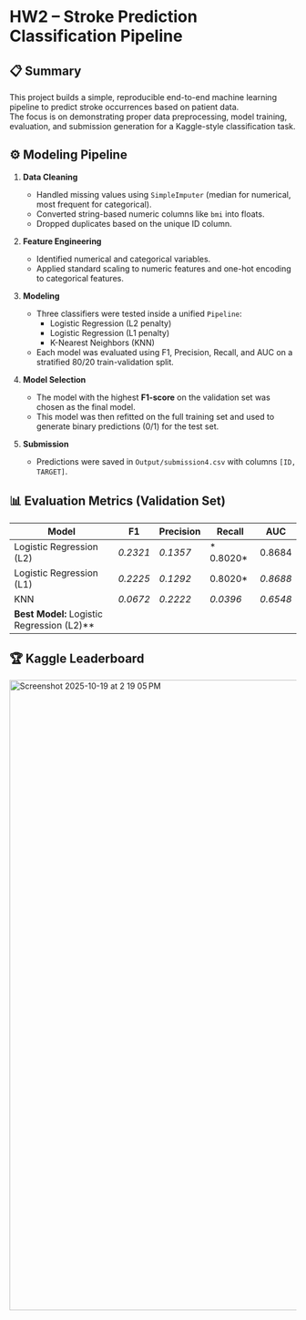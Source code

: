 # HW2 – Stroke Prediction Classification Pipeline

## 📋 Summary
This project builds a simple, reproducible end-to-end machine learning pipeline to predict stroke occurrences based on patient data.  
The focus is on demonstrating proper data preprocessing, model training, evaluation, and submission generation for a Kaggle-style classification task.

## ⚙️ Modeling Pipeline
1. **Data Cleaning**
   - Handled missing values using `SimpleImputer` (median for numerical, most frequent for categorical).
   - Converted string-based numeric columns like `bmi` into floats.
   - Dropped duplicates based on the unique ID column.

2. **Feature Engineering**
   - Identified numerical and categorical variables.
   - Applied standard scaling to numeric features and one-hot encoding to categorical features.

3. **Modeling**
   - Three classifiers were tested inside a unified `Pipeline`:
     - Logistic Regression (L2 penalty)
     - Logistic Regression (L1 penalty)
     - K-Nearest Neighbors (KNN)
   - Each model was evaluated using F1, Precision, Recall, and AUC on a stratified 80/20 train-validation split.

4. **Model Selection**
   - The model with the highest **F1-score** on the validation set was chosen as the final model.
   - This model was then refitted on the full training set and used to generate binary predictions (0/1) for the test set.

5. **Submission**
   - Predictions were saved in `Output/submission4.csv` with columns `[ID, TARGET]`.

## 📊 Evaluation Metrics (Validation Set)
| Model | F1 | Precision | Recall | AUC |
|-------|----|------------|--------|-----|
| Logistic Regression (L2) | *0.2321* | *0.1357* | * 0.8020* | 0.8684 |
| Logistic Regression (L1) | *0.2225* | *0.1292* | 0.8020* | *0.8688* |
| KNN | *0.0672* | *0.2222* | *0.0396* | *0.6548* |
| **Best Model:** Logistic Regression (L2)** |


## 🏆 Kaggle Leaderboard
<img width="1710" height="1107" alt="Screenshot 2025-10-19 at 2 19 05 PM" src="https://github.com/user-attachments/assets/ceab4134-0c18-4e6b-aec0-5fae4a5e4d6f" />


